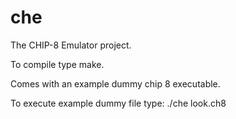 # che

The CHIP-8 Emulator project.

To compile type make.

Comes with an example dummy chip 8 executable.

To execute example dummy file type:
	./che look.ch8
